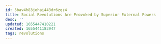 ```yaml
---
id: 5bav4h83johai443dr6zqz4
title: Social Revolutions Are Provoked by Superior External Powers
desc: ''
updated: 1655447410221
created: 1655441183947
tags: revolutions
---
```

